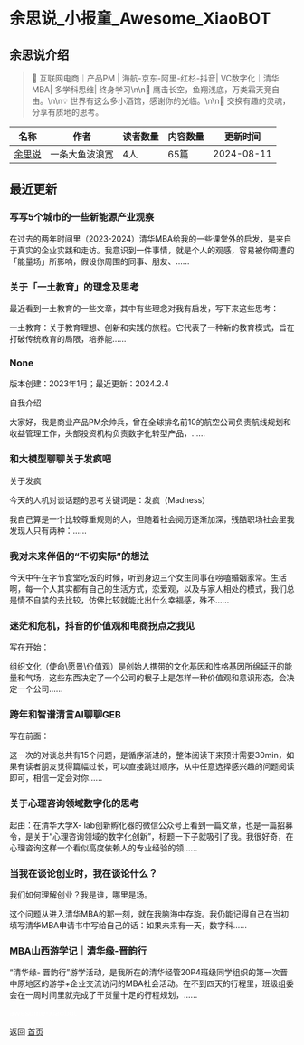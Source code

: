 # 余思说_小报童_Awesome_XiaoBOT

## 余思说介绍
> 📒 互联网电商｜产品PM | 海航-京东-阿里-红杉-抖音| VC数字化｜清华MBA| 多学科思维| 终身学习\n\n🐋 鹰击长空，鱼翔浅底，万类霜天竞自由。\n\n💡 世界有这么多小酒馆，感谢你的光临。\n\n🍵 交换有趣的灵魂，分享有质地的思考。  
  


|名称|作者|读者数量|内容数量|更新时间|
|---|---|---|---|---|
|[余思说](https://xiaobot.net/p/flyfisher?refer=0b133df9-27dc-423b-8101-639049001c13)|一条大鱼波浪宽|4人|65篇|2024-08-11|

## 最近更新
### 写写5个城市的一些新能源产业观察

在过去的两年时间里（2023-2024）清华MBA给我的一些课堂外的启发，是来自于真实的企业实践和走访。我意识到一件事情，就是个人的观感，容易被你周遭的「能量场」所影响，假设你周围的同事、朋友、......

### 关于「一土教育」的理念及思考

最近看到一土教育的一些文章，其中有些理念对我有启发，写下来这些思考：

一土教育：关于教育理想、创新和实践的旅程。它代表了一种新的教育模式，旨在打破传统教育的局限，培养能......

### None

版本创建：2023年1月；最近更新：2024.2.4

自我介绍

大家好，我是商业产品PM余帅兵，曾在全球排名前10的航空公司负责航线规划和收益管理工作，头部投资机构负责数字化转型产品，......

### 和大模型聊聊关于发疯吧

关于发疯

今天的人机对谈话题的思考关键词是：发疯（Madness）

我自己算是一个比较尊重规则的人，但随着社会阅历逐渐加深，残酷职场社会里我发现人只有两种：......

### 我对未来伴侣的“不切实际”的想法

今天中午在字节食堂吃饭的时候，听到身边三个女生同事在唠嗑婚姻家常。生活啊，每一个人其实都有自己的生活方式，恋爱观，以及与家人相处的模式，我们总是情不自禁的去比较，仿佛比较就能比出什么幸福感，殊不......

### 迷茫和危机，抖音的价值观和电商拐点之我见

写在开始：

组织文化（使命\愿景\价值观）是创始人携带的文化基因和性格基因所绵延开的能量和气场，这些东西决定了一个公司的根子上是怎样一种价值观和意识形态，会决定一个公司......

### 跨年和智谱清言AI聊聊GEB

写在前面：

这一次的对谈总共有15个问题，是循序渐进的，整体阅读下来预计需要30min，如果有读者朋友觉得篇幅过长，可以直接跳过顺序，从中任意选择感兴趣的问题阅读即可，相信一定会对你......

### 关于心理咨询领域数字化的思考

起由：在清华大学X-
lab创新孵化器的微信公众号上看到一篇文章，也是一篇招募令，是关于“心理咨询领域的数字化创新”，标题一下子就吸引了我。我很好奇，在心理咨询这样一个看似高度依赖人的专业经验的领......

### 当我在谈论创业时，我在谈论什么？

我们如何理解创业？我是谁，哪里是场。

这个问题从进入清华MBA的那一刻，就在我脑海中存旋。我仍能记得自己在当初填写清华MBA申请书中写给自己的话：如果未来有一天，数字科......

### MBA山西游学记｜清华缘-晋韵行

“清华缘-
晋韵行”游学活动，是我所在的清华经管20P4班级同学组织的第一次晋中原地区的游学+企业交流访问的MBA社会活动。在不到四天的行程里，班级组委会在一周时间里就完成了干货量十足的行程规划，......


<a href="https://github.com/Reno9527/awesome-xiaobot" style="color: white; text-decoration: none;">awesome-xiaobot</a>

返回 [首页](../README.md)

